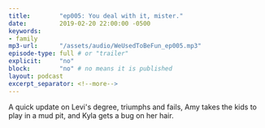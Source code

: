 ```yaml
---
title:        "ep005: You deal with it, mister."
date:         2019-02-20 22:00:00 -0500
keywords:
- family
mp3-url:      "/assets/audio/WeUsedToBeFun_ep005.mp3"
episode-type: full # or "trailer"
explicit:     "no"
block:        "no" # no means it is published
layout: podcast
excerpt_separator: <!--more-->
---
```

A quick update on Levi's degree, triumphs and fails, Amy takes the kids to play in a mud pit, and Kyla gets a bug on her hair.
<!--more-->